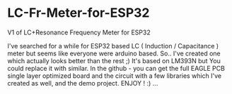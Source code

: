 # LC-Fr-Meter-for-ESP32
V1 of LC+Resonance Frequency Meter for ESP32

 I've searched for a while for ESP32 based LC ( Induction / Capacitance ) meter but seems like everyone were arduino based.
So.. I've created one which actually looks better than the rest ;)
It's based on LM393N but You could replace it with similar.
In the github - you can get the full EAGLE PCB single layer optimized board and the circuit with a few libraries which I've created as well, and the demo project.
ENJOY ! :) ...
